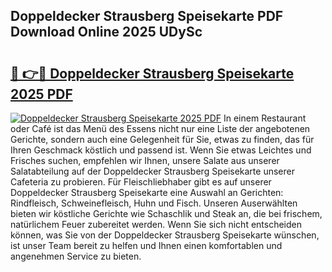 ## Doppeldecker Strausberg Speisekarte PDF Download Online 2025 UDySc

# <h2><a href="http://gc5z43.nevu.top/?p=Doppeldecker+Strausberg+Speisekarte">🔗 👉🔴 Doppeldecker Strausberg Speisekarte 2025 PDF</a></h2>

[![Doppeldecker Strausberg Speisekarte 2025 PDF](https://i.imgur.com/dBaPXMq.png)](http://gc5z43.nevu.top/?p=Doppeldecker+Strausberg+Speisekarte)
In einem Restaurant oder Café ist das Menü des Essens nicht nur eine Liste der angebotenen Gerichte, sondern auch eine Gelegenheit für Sie, etwas zu finden, das für Ihren Geschmack köstlich und passend ist. Wenn Sie etwas Leichtes und Frisches suchen, empfehlen wir Ihnen, unsere Salate aus unserer Salatabteilung auf der Doppeldecker Strausberg Speisekarte unserer Cafeteria zu probieren. Für Fleischliebhaber gibt es auf unserer Doppeldecker Strausberg Speisekarte eine Auswahl an Gerichten: Rindfleisch, Schweinefleisch, Huhn und Fisch. Unseren Auserwählten bieten wir köstliche Gerichte wie Schaschlik und Steak an, die bei frischem, natürlichem Feuer zubereitet werden. Wenn Sie sich nicht entscheiden können, was Sie von der Doppeldecker Strausberg Speisekarte wünschen, ist unser Team bereit zu helfen und Ihnen einen komfortablen und angenehmen Service zu bieten.
